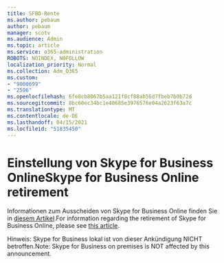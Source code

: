 ```yaml
---
title: SFBO-Rente
ms.author: pebaum
author: pebaum
manager: scotv
ms.audience: Admin
ms.topic: article
ms.service: o365-administration
ROBOTS: NOINDEX, NOFOLLOW
localization_priority: Normal
ms.collection: Adm_O365
ms.custom:
- "9000699"
- "2596"
ms.openlocfilehash: 6fe8cb8067b5aa121f8cf88ab56d7fbeb7b0b72d
ms.sourcegitcommit: 8bc60ec34bc1e40685e3976576e04a2623f63a7c
ms.translationtype: MT
ms.contentlocale: de-DE
ms.lasthandoff: 04/15/2021
ms.locfileid: "51835450"
---
```

# <a name="skype-for-business-online-retirement"></a><span data-ttu-id="f29fe-102">Einstellung von Skype for Business Online</span><span class="sxs-lookup"><span data-stu-id="f29fe-102">Skype for Business Online retirement</span></span>

<span data-ttu-id="f29fe-103">Informationen zum Ausscheiden von Skype for Business Online finden Sie in [diesem Artikel](https://techcommunity.microsoft.com/t5/Microsoft-Teams-Blog/Skype-for-Business-Online-to-Be-Retired-in-2021/ba-p/777833).</span><span class="sxs-lookup"><span data-stu-id="f29fe-103">For information regarding the retirement of Skype for Business Online, please see [this article](https://techcommunity.microsoft.com/t5/Microsoft-Teams-Blog/Skype-for-Business-Online-to-Be-Retired-in-2021/ba-p/777833).</span></span>

<span data-ttu-id="f29fe-104">Hinweis: Skype for Business lokal ist von dieser Ankündigung NICHT betroffen.</span><span class="sxs-lookup"><span data-stu-id="f29fe-104">Note: Skype for Business on premises is NOT affected by this announcement.</span></span> 